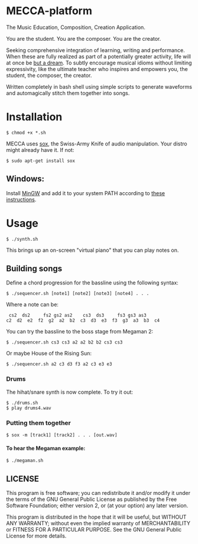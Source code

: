 # MECCA-platform
The Music Education, Composition, Creation Application.

You are the student.
You are the composer.
You are the creator.

Seeking comprehensive integration of learning, writing and performance. When these are fully realized as part of a potentially greater activity, life will at once be [but a dream](https://www.youtube.com/watch?v=0TgrorCZg80). To subtly encourage musical idioms without limiting expressivity, like the ultimate teacher who inspires and empowers you, the student, the composer, the creator.

Written completely in bash shell using simple scripts to generate waveforms and automagically stitch them together into songs.

# Installation

    $ chmod +x *.sh
    
MECCA uses [sox](http://sox.sourceforge.net/), the Swiss-Army Knife of audio manipulation. Your distro might already have it.
If not:

    $ sudo apt-get install sox

## Windows:

Install [MinGW](http://www.mingw.org/) and add it to your system PATH according to [these instructions](http://www.computerhope.com/issues/ch000549.htm).

# Usage
    
    $ ./synth.sh
    
This brings up an on-screen "virtual piano" that you can play notes on.

## Building songs
    
Define a chord progression for the bassline using the following syntax:

    $ ./sequencer.sh [note1] [note2] [note3] [note4] . . .
    
Where a note can be:

     cs2  ds2     fs2 gs2 as2    cs3  ds3     fs3 gs3 as3
    c2  d2  e2  f2  g2  a2  b2  c3  d3  e3  f3  g3  a3  b3  c4
    
You can try the bassline to the boss stage from Megaman 2:

    $ ./sequencer.sh cs3 cs3 a2 a2 b2 b2 cs3 cs3
    
Or maybe House of the Rising Sun:

    $ ./sequencer.sh a2 c3 d3 f3 a2 c3 e3 e3
    
### Drums

The hihat/snare synth is now complete. To try it out:

    $ ./drums.sh
    $ play drums4.wav
    
### Putting them together

    $ sox -m [track1] [track2] . . . [out.wav]
    
#### To hear the Megaman example:

    $ ./megaman.sh

## LICENSE

This program is free software; you can redistribute it and/or modify it under the terms of the GNU General Public License as published by the Free Software Foundation; either version 2, or (at your option) any later version.

This program is distributed in the hope that it will be useful, but WITHOUT ANY WARRANTY; without even the implied warranty of MERCHANTABILITY or FITNESS FOR A PARTICULAR PURPOSE. See the GNU General Public License for more details.
